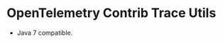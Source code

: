 OpenTelemetry Contrib Trace Utils
======================================================

* Java 7 compatible.
